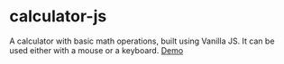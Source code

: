 # calculator-js
A calculator with basic math operations, built using Vanilla JS. It can be used either with a mouse or a keyboard. 
[Demo](https://fatmaalmukhtar.github.io/calculator-js/)
